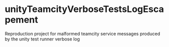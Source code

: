 # unityTeamcityVerboseTestsLogEscapement
Reproduction project for malformed teamcity service messages produced by the unity test runner verbose log
